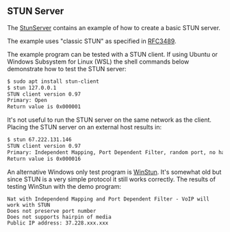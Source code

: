 ## STUN Server

The [StunServer](https://github.com/sipsorcery/sipsorcery/tree/master/examples/StunServer) contains an example of how to create a basic STUN server.

The example uses "classic STUN" as specified in [RFC3489](https://tools.ietf.org/html/rfc3489).

The example program can be tested with a STUN client. If using Ubuntu or Windows Subsystem for Linux (WSL) the shell commands below demonstrate how to test the STUN server:

````bash
$ sudo apt install stun-client
$ stun 127.0.0.1
STUN client version 0.97
Primary: Open
Return value is 0x000001
````

It's not useful to run the STUN server on the same network as the client. Placing the STUN server on an external host results in:

````bash
$ stun 67.222.131.146
STUN client version 0.97
Primary: Independent Mapping, Port Dependent Filter, random port, no hairpin
Return value is 0x000016
````

An alternative Windows only test program is [WinStun](https://sourceforge.net/projects/stun/files/WinStun/). It's somewhat old but since STUN is a very simple protocol it still works correctly.
The results of testing WinStun with the demo program:

````
Nat with Independend Mapping and Port Dependent Filter - VoIP will work with STUN
Does not preserve port number
Does not supports hairpin of media
Public IP address: 37.228.xxx.xxx
````



